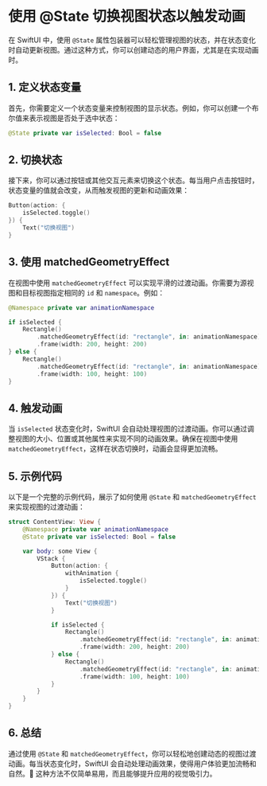 ﻿# 使用 @State 切换视图状态以触发动画

在 SwiftUI 中，使用 `@State` 属性包装器可以轻松管理视图的状态，并在状态变化时自动更新视图。通过这种方式，你可以创建动态的用户界面，尤其是在实现动画时。

## 1. 定义状态变量

首先，你需要定义一个状态变量来控制视图的显示状态。例如，你可以创建一个布尔值来表示视图是否处于选中状态：

```swift
@State private var isSelected: Bool = false
```

## 2. 切换状态

接下来，你可以通过按钮或其他交互元素来切换这个状态。每当用户点击按钮时，状态变量的值就会改变，从而触发视图的更新和动画效果：

```swift
Button(action: {
    isSelected.toggle()
}) {
    Text("切换视图")
}
```

## 3. 使用 matchedGeometryEffect

在视图中使用 `matchedGeometryEffect` 可以实现平滑的过渡动画。你需要为源视图和目标视图指定相同的 `id` 和 `namespace`。例如：

```swift
@Namespace private var animationNamespace

if isSelected {
    Rectangle()
        .matchedGeometryEffect(id: "rectangle", in: animationNamespace)
        .frame(width: 200, height: 200)
} else {
    Rectangle()
        .matchedGeometryEffect(id: "rectangle", in: animationNamespace)
        .frame(width: 100, height: 100)
}
```

## 4. 触发动画

当 `isSelected` 状态变化时，SwiftUI 会自动处理视图的过渡动画。你可以通过调整视图的大小、位置或其他属性来实现不同的动画效果。确保在视图中使用 `matchedGeometryEffect`，这样在状态切换时，动画会显得更加流畅。

## 5. 示例代码

以下是一个完整的示例代码，展示了如何使用 `@State` 和 `matchedGeometryEffect` 来实现视图的过渡动画：

```swift
struct ContentView: View {
    @Namespace private var animationNamespace
    @State private var isSelected: Bool = false

    var body: some View {
        VStack {
            Button(action: {
                withAnimation {
                    isSelected.toggle()
                }
            }) {
                Text("切换视图")
            }

            if isSelected {
                Rectangle()
                    .matchedGeometryEffect(id: "rectangle", in: animationNamespace)
                    .frame(width: 200, height: 200)
            } else {
                Rectangle()
                    .matchedGeometryEffect(id: "rectangle", in: animationNamespace)
                    .frame(width: 100, height: 100)
            }
        }
    }
}
```

## 6. 总结

通过使用 `@State` 和 `matchedGeometryEffect`，你可以轻松地创建动态的视图过渡动画。每当状态变化时，SwiftUI 会自动处理动画效果，使得用户体验更加流畅和自然。🎉 这种方法不仅简单易用，而且能够提升应用的视觉吸引力。
